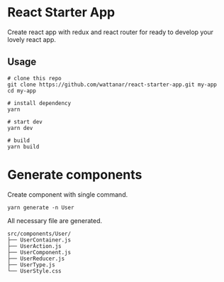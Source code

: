 # React Starter App

Create react app with redux and react router for ready to develop your lovely react app.

## Usage

```shell
# clone this repo
git clone https://github.com/wattanar/react-starter-app.git my-app
cd my-app

# install dependency
yarn

# start dev
yarn dev

# build
yarn build
```

# Generate components

Create component with single command.

```shell
yarn generate -n User
```

All necessary file are generated.

```shell
src/components/User/
├── UserContainer.js
├── UserAction.js
├── UserComponent.js
├── UserReducer.js
├── UserType.js
└── UserStyle.css
```
